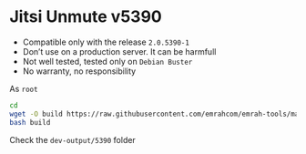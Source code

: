 Jitsi Unmute v5390
==================
* Compatible only with the release `2.0.5390-1`
* Don’t use on a production server. It can be harmfull
* Not well tested, tested only on `Debian Buster`
* No warranty, no responsibility

As `root`

```bash
cd
wget -O build https://raw.githubusercontent.com/emrahcom/emrah-tools/main/jitsi/unmute/5390/build
bash build
```

Check the `dev-output/5390` folder
